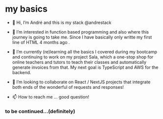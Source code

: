# my basics


- 👋 Hi, I’m André and this is my stack @andrestack
  
- 👀 I’m interested in function based programming and also where this journey is going to take me. Since I have basically only writte my first line of HTML 4 months ago .
  
- 🌱 I’m currently (re)learning all the basics I covered during my bootcamp and continuing to work on my project Sala, which a one-stop shop for online teachers and tutors to teach their classes and automatically generate invoices from that.
  My next goal is TypeScript and AWS for the backend.
  
- 💞️ I’m looking to collaborate on React / NextJS projects that integrate both ends of the wonderful of requests and responses!
  
- 📫 How to reach me ... good question!
  
### to be continued...(definitely)
<!---
andrestack/andrestack is a ✨ special ✨ repository because its `README.md` (this file) appears on your GitHub profile.
You can click the Preview link to take a look at your changes.
--->
